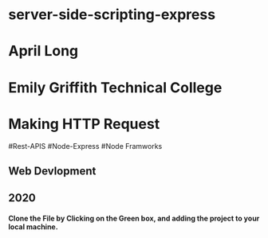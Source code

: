 # server-side-scripting-express

# April Long 
# Emily Griffith Technical College
# Making HTTP Request
#Rest-APIS
#Node-Express
#Node Framworks 
## Web Devlopment 
## 2020


#### Clone the File by Clicking on the Green box, and adding the project to your local machine. 
